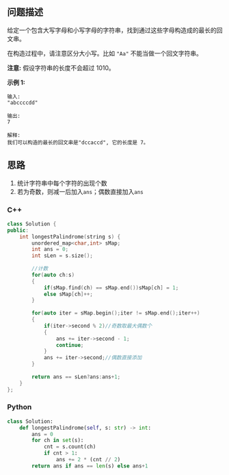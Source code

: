 ## 问题描述

给定一个包含大写字母和小写字母的字符串，找到通过这些字母构造成的最长的回文串。

在构造过程中，请注意区分大小写。比如 `"Aa"` 不能当做一个回文字符串。

**注意:**
假设字符串的长度不会超过 1010。

**示例 1:**

```
输入:
"abccccdd"

输出:
7

解释:
我们可以构造的最长的回文串是"dccaccd", 它的长度是 7。
```

## 思路

1. 统计字符串中每个字符的出现个数
2. 若为奇数，则减一后加入`ans`；偶数直接加入`ans`

### C++

```CPP
class Solution {
public:
    int longestPalindrome(string s) {
        unordered_map<char,int> sMap;
        int ans = 0;
        int sLen = s.size();
        
        //计数
        for(auto ch:s)
        {
            if(sMap.find(ch) == sMap.end())sMap[ch] = 1;
            else sMap[ch]++;
        }
        
        for(auto iter = sMap.begin();iter != sMap.end();iter++)
        {
            if(iter->second % 2)//奇数取最大偶数个
            {
                ans += iter->second - 1;
                continue;
            }
            ans += iter->second;//偶数直接添加
        }
        
        return ans == sLen?ans:ans+1;
    }
};
```

### Python

```Python
class Solution:
    def longestPalindrome(self, s: str) -> int:
        ans = 0
        for ch in set(s):
            cnt = s.count(ch)
            if cnt > 1:
                ans += 2 * (cnt // 2) 
        return ans if ans == len(s) else ans+1
```

